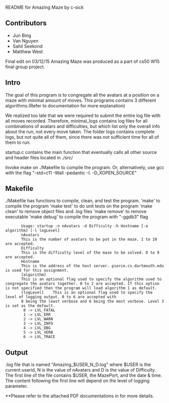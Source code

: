 README for Amazing Maze by c-sick

Contributors
------------
- Jun Bing
- Van Nguyen
- Sahil Seekond
- Matthew West

Final edit on 03/12/15
Amazing Maze was produced as a part of cs50 W15 final group project.

Intro
-----

The goal of this program is to congregate all the avatars at a position on a maze
with minimal amount of moves. This programs contains 3 different algorithms.(Refer to documentation for more explanation)

We realized too late that we were required to submit the entire log file with all moves recorded. Therefore, minimal_logs contains log files for all combinations of avatars and difficulties, but which list only the overall info about the run, not every move taken. The folder logs contains complete logs, but not quite all of them, since there was not sufficient time for all of them to run.

startup.c contains the main function that eventually calls all other
source and header files located in ./src/

Invoke make on ./Makefile to compile the program.
Or, alternatively, use gcc with the flag "-std=c11 -Wall -pedantic -I. -D_XOPEN_SOURCE"

Makefile
--------
  ./Makefile has functions to compile, clean, and test the program.
  'make' to compile the program
  'make test' to do unit tests on the program
  'make clean' to remove object files and .log files
  'make remove' to remove executable
  'make debug' to compile the program with "-ggdb3" flag

```
       Usage: startup -n nAvatars -d Difficulty -h Hostname [-a algorithm] [-l logLevel]
       nAvatars
       This is the number of avatars to be put in the maze. 1 to 10 are accepted.
       Difficulty
       This is the difficulty level of the maze to be solved. 0 to 9 are accepted.
       Hostname
       This is the address of the host server. pierce.cs.dartmouth.edu is used for this assignment.
       [algorithm]
       This is an optional flag used to specify the algorithm used to congregate the avatars together. 0 to 2 are accepted. If this option is not specified then the program will load algorithm 1 as default.
       [logLevel]    This is an optional flag used to specify the level of logging output. 0 to 6 are accepted with
       0 being the least verbose and 6 being the most verbose. Level 3 is set as the default.
        0 -> LVL_FATAL
        1 -> LVL_ERR
        2 -> LVL_WARN
        3 -> LVL_INFO
        4 -> LVL_DBG
        5 -> LVL_VERB
        6 -> LVL_TRACE
```

Output
------
  .log file that is named "Amazing_$USER_N_D.log" where $USER is the current userid, N is the value of nAvatars
  and D is the value of Difficulty. The first line of the file contains $USER, the MazePort, and the date & time.
  The content following the first line will depend on the level of logging parameter.


**Please refer to the attached PDF documentations in for more details.

